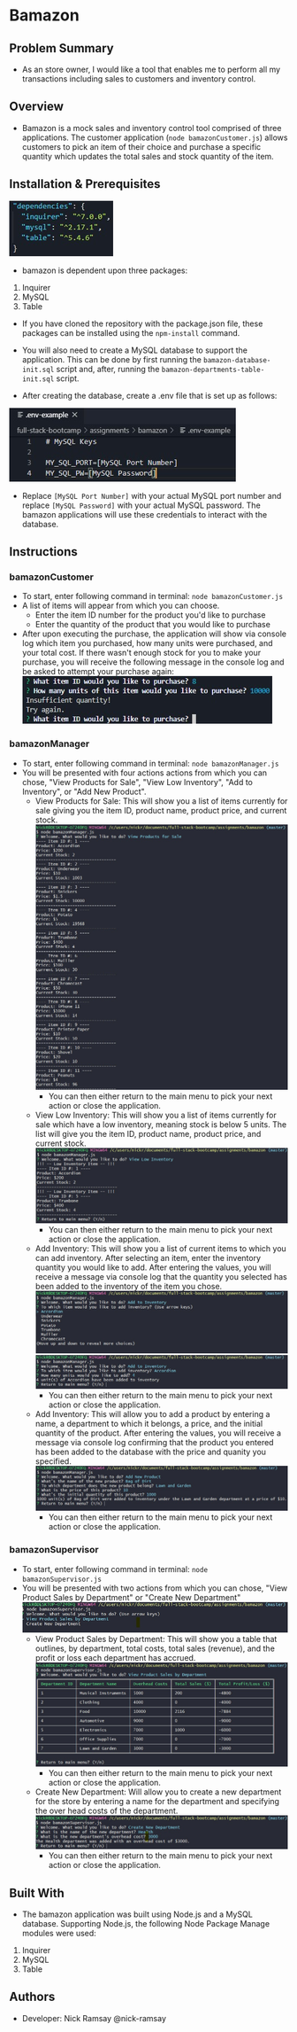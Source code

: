 # Bamazon

## Problem Summary 
- As an store owner, I would like a tool that enables me to perform all my transactions including sales to customers and inventory control.

## Overview
- Bamazon is a mock sales and inventory control tool comprised of three applications. The customer application (```node bamazonCustomer.js```) allows customers to pick an item of their choice and purchase a specific quantity which updates the total sales and stock quantity of the item.

## Installation & Prerequisites

![Dependent Packages](https://github.com/nick-ramsay/readme-images/blob/master/bamazon/dependencies.jpg?raw=true)

- bamazon is dependent upon three packages:
 1. Inquirer
 2. MySQL
 3. Table
 
- If you have cloned the repository with the package.json file, these packages can be installed using the ```npm-install``` command.

- You will also need to create a MySQL database to support the application. This can be done by first running the ```bamazon-database-init.sql``` script and, after, running the ```bamazon-departments-table-init.sql``` script.

- After creating the database, create a .env file that is set up as follows:

![Dependent Packages](https://github.com/nick-ramsay/readme-images/blob/master/bamazon/bamazon-envexample.jpg?raw=true)

  - Replace ```[MySQL Port Number]``` with your actual MySQL port number and replace ```[MySQL Password]``` with your actual MySQL password. The bamazon applications will use these credentials to interact with the database.

## Instructions

### bamazonCustomer

  - To start, enter following command in terminal: ```node bamazonCustomer.js```
  - A list of items will appear from which you can choose.
    - Enter the item ID number for the product you'd like to purchase
    - Enter the quantity of the product that you would like to purchase
  - After upon executing the purchase, the application will show via console log which item you purchased, how many units were purchased, and your total cost. If there wasn't enough stock for you to make your purchase, you will receive the following message in the console log and be asked to attempt your purchase again:
![Bamazon Customer Functionality](https://github.com/nick-ramsay/readme-images/blob/master/bamazon/bamazonCustomer-insufficient-quantity.jpg?raw=true)

### bamazonManager
  - To start, enter following command in terminal: ```node bamazonManager.js```
  - You will be presented with four actions actions from which you can chose, "View Products for Sale", "View Low Inventory", "Add to Inventory", or "Add New Product".
    - View Products for Sale: This will show you a list of items currently for sale giving you the item ID, product name, product price, and current stock.
    ![Bamazon Manager Functionality](https://github.com/nick-ramsay/readme-images/blob/master/bamazon/bamazonManager-products-for-sale.jpg?raw=true)
      - You can then either return to the main menu to pick your next action or close the application.
    - View Low Inventory: This will show you a list of items currently for sale which have a low inventory, meaning stock is below 5 units. The list will give you the item ID, product name, product price, and current stock.
    ![Bamazon Manager Functionality](https://github.com/nick-ramsay/readme-images/blob/master/bamazon/bamazonManager-low-inventory.jpg?raw=true)
      - You can then either return to the main menu to pick your next action or close the application.
    - Add Inventory: This will show you a list of current items to which you can add inventory. After selecting an item, enter the inventory quantity you would like to add. After entering the values, you will receive a message via console log that the quantity you selected has been added to the inventory of the item you chose.
    ![Bamazon Manager Functionality](https://github.com/nick-ramsay/readme-images/blob/master/bamazon/bamazonManager-add-inventory-item-selection.jpg?raw=true)
    ![Bamazon Manager Functionality](https://github.com/nick-ramsay/readme-images/blob/master/bamazon/bamazonManager-add-inventory-quantity-selection.jpg?raw=true)
      - You can then either return to the main menu to pick your next action or close the application.
    - Add Inventory: This will allow you to add a product by entering a name, a department to which it belongs, a price, and the initial quantity of the product. After entering the values, you will receive a message via console log confirming that the product you entered has been added to the database with the price and quanity you specified.
    ![Bamazon Manager Functionality](https://github.com/nick-ramsay/readme-images/blob/master/bamazon/bamazonManager-add-item.jpg?raw=true)
      - You can then either return to the main menu to pick your next action or close the application.

### bamazonSupervisor

  - To start, enter following command in terminal: ```node bamazonSupervisor.js```
  - You will be presented with two actions from which you can chose, "View Product Sales by Department" or "Create New Department"
  ![Bamazon Supervisor Functionality](https://github.com/nick-ramsay/readme-images/blob/master/bamazon/bamazonSupervisor-main-menu.jpg?raw=true)
    - View Product Sales by Department: This will show you a table that outlines, by department, total costs, total sales (revenue), and the profit or loss each department has accrued.
    ![Bamazon Supervisor Functionality](https://github.com/nick-ramsay/readme-images/blob/master/bamazon/bamazonSupervisor-product-sales-table.jpg?raw=true)
      - You can then either return to the main menu to pick your next action or close the application.
    - Create New Department: Will allow you to create a new department for the store by entering a name for the department and specifying the over head costs of the department.
    ![Bamazon Supervisor Functionality](https://github.com/nick-ramsay/readme-images/blob/master/bamazon/bamazonSupervisor-new-department.jpg?raw=true)
      - You can then either return to the main menu to pick your next action or close the application.


## Built With
- The bamazon application was built using Node.js and a MySQL database. Supporting Node.js, the following Node Package Manage modules were used:

 1. Inquirer
 2. MySQL
 3. Table

## Authors 
- Developer: Nick Ramsay @nick-ramsay